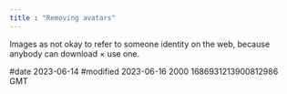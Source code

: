 ```yaml
---
title : "Removing avatars"
---
```


Images as not okay to refer to someone identity on the web, because anybody can download × use one.

#date 2023-06-14 #modified 2023-06-16 2000 1686931213900812986 GMT
